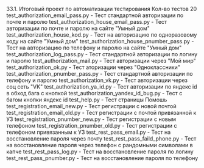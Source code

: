 33.1. Итоговый проект по автоматизации тестирования
Кол-во тестов 20 
test_authorization_email_pass.py - Тест стандартной авторизации по почте и паролю
test_authorization_house_email_pass.py - Тест авторизации по почте и паролю на сайте "Умный дом"
test_authorization_house_kod.py - Тест на авторизацию по одноразовому коду на сайте "Умный дом"
test_authorization_house_pnumber_pass.py - Тест на авторизацию по телефону и паролю на сайте "Умный дом"
test_authorization_log_pass.py - Тест стандартной авторизации по логину и паролю
test_authorization_mail.py - Тест авторизации через "Мой мир"
test_authorization_ok.py - Тест аторизации через "Одноклассники"
test_authorization_pnumber_pass.py - Тест стандартной авторизации по телефону и паролю
test_authorization_vk.py - Тест авторизации через соц сеть "VK"
test_authorization_ya_id.py -  Тест авторизации по яндекс id в обход бага с кнопкой
test_authorization_yandex_id_bug.py - Тест с багом кнопки яндекс id
test_help.py - Тест страницы Помошь
test_registration_email_new.py - Тест регистрации с новой почтой
test_registration_email_old.py -  Тест регистрации с почтой привязанной к УЗ
test_registration_pnumber_new.py - Тест регистрации с новым телефоном
test_registration_pnumber_old.py - Тест регистрации с телефоном привязанным к УЗ
test_rest_pass_email.py - Тест на восстановление пароля через почту
test_rest_pass_faild_phone.py - Тест на восстановление пароля через телефон с рандомными символами в капче
test_rest_pass_log.py - Тест на восстановление пароля по логину
test_rest_pass_pnumber.py -  Тест на восстановление пароля по телефону
